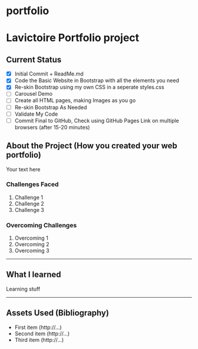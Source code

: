 # portfolio
# Lavictoire Portfolio project

## Current Status 

- [x] Initial Commit + ReadMe.md
- [x] Code the Basic Website in Bootstrap with all the elements you need
- [x] Re-skin Bootstrap using my own CSS in a seperate styles.css
- [ ] Carousel Demo 
- [ ] Create all HTML pages, making Images as you go
- [ ] Re-skin Bootstrap As Needed 
- [ ] Validate My Code
- [ ] Commit Final to GitHub, Check using GitHub Pages Link on multiple browsers (after 15-20 minutes)

## About the Project (How you created your web portfolio)

Your text here

### Challenges Faced 

1. Challenge 1
2. Challenge 2
3. Challenge 3

### Overcoming Challenges

1. Overcoming 1
2. Overcoming 2
3. Overcoming 3

---

## What I learned

Learning stuff

---

## Assets Used (Bibliography)

- First item (http://...)
- Second item (http://...)
- Third item (http://...)
